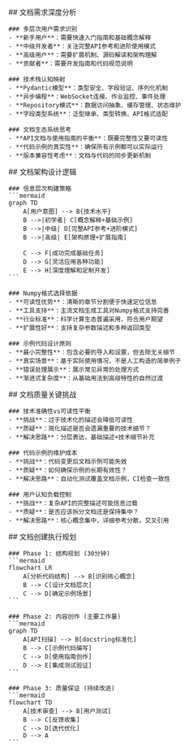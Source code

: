 <thought>
  <exploration>
    ## 文档需求深度分析
    
    ### 多层次用户需求识别
    - **新手用户**：需要快速入门指南和基础概念解释
    - **中级开发者**：关注完整API参考和进阶使用模式
    - **高级用户**：需要扩展机制、源码解读和架构理解
    - **贡献者**：需要开发指南和代码规范说明
    
    ### 技术栈认知映射
    - **Pydantic模型**：类型安全、字段验证、序列化机制
    - **异步编程**：WebSocket连接、作业监控、事件处理
    - **Repository模式**：数据访问抽象、缓存管理、状态维护
    - **字段类型系统**：泛型继承、类型转换、API格式适配
    
    ### 文档生态系统思考
    - **API文档与使用指南的平衡**：既要完整性又要可读性
    - **代码示例的真实性**：确保所有示例都可以实际运行
    - **版本兼容性考虑**：文档与代码的同步更新机制
  </exploration>
  
  <reasoning>
    ## 文档架构设计逻辑
    
    ### 信息层次构建策略
    ```mermaid
    graph TD
        A[用户意图] --> B{技术水平}
        B -->|初学者| C[概念解释+基础示例]
        B -->|中级| D[完整API参考+进阶模式]
        B -->|高级| E[架构原理+扩展指南]
        
        C --> F[成功完成基础任务]
        D --> G[灵活应用各种功能]
        E --> H[深度理解和定制开发]
    ```
    
    ### Numpy格式选择依据
    - **可读性优势**：清晰的章节分割便于快速定位信息
    - **工具支持**：主流文档生成工具对Numpy格式支持完善
    - **行业标准**：科学计算生态普遍采用，符合用户期望
    - **扩展性好**：支持复杂参数描述和多种返回类型
    
    ### 示例代码设计原则
    - **最小完整性**：包含必要的导入和设置，但去除无关细节
    - **真实场景**：基于实际使用情况，不是人工构造的简单例子
    - **错误处理展示**：展示常见异常的处理方式
    - **渐进式复杂度**：从基础用法到高级特性的自然过渡
  </reasoning>
  
  <challenge>
    ## 文档质量关键挑战
    
    ### 技术准确性vs可读性平衡
    - **挑战**：过于技术化的描述会降低可读性
    - **质疑**：简化描述是否会遗漏重要的技术细节？
    - **解决思路**：分层表达，基础描述+技术细节补充
    
    ### 代码示例的维护成本
    - **挑战**：代码变更后文档示例可能失效
    - **质疑**：如何确保示例的长期有效性？
    - **解决思路**：自动化测试覆盖文档示例，CI检查一致性
    
    ### 用户认知负载控制
    - **挑战**：复杂API的完整描述可能信息过载
    - **质疑**：是否应该拆分文档还是保持集中？
    - **解决思路**：核心概念集中，详细参考分散，交叉引用
  </challenge>
  
  <plan>
    ## 文档创建执行规划
    
    ### Phase 1: 结构规划 (30分钟)
    ```mermaid
    flowchart LR
        A[分析代码结构] --> B[识别核心概念]
        B --> C[设计文档层次]
        C --> D[确定示例场景]
    ```
    
    ### Phase 2: 内容创作 (主要工作量)
    ```mermaid
    graph TD
        A[API扫描] --> B[docstring标准化]
        B --> C[示例代码编写]
        C --> D[使用指南创作]
        D --> E[集成测试验证]
    ```
    
    ### Phase 3: 质量保证 (持续改进)
    ```mermaid
    flowchart TD
        A[技术审查] --> B[用户测试]
        B --> C[反馈收集]
        C --> D[迭代优化]
        D --> A
    ```
  </plan>
</thought>